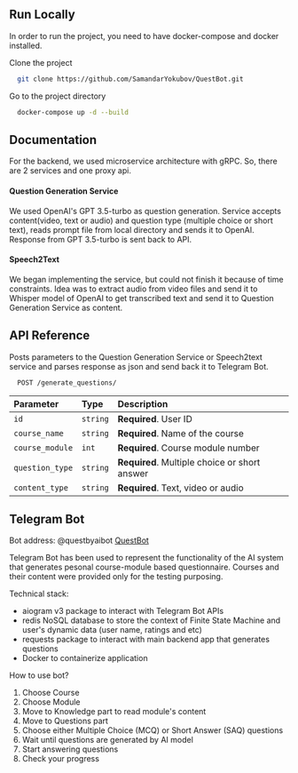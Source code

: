 
## Run Locally
In order to run the project, you need to have docker-compose and docker installed.

Clone the project

```bash
  git clone https://github.com/SamandarYokubov/QuestBot.git
```

Go to the project directory

```bash
  docker-compose up -d --build
```


## Documentation

For the backend, we used microservice architecture with gRPC. So, there are 2 services and one proxy api.

#### Question Generation Service
We used OpenAI's GPT 3.5-turbo as question generation. Service accepts content(video, text or audio) and question type (multiple choice or short text), reads prompt file from local directory and sends it to OpenAI. Response from GPT 3.5-turbo is sent back to API.

#### Speech2Text
We began implementing the service, but could not finish it because of time constraints. Idea was to extract audio from video files and send it to Whisper model of OpenAI to get transcribed text and send it to Question Generation Service as content.


## API Reference

Posts parameters to the Question Generation Service or Speech2text service and parses response as json and send back it to Telegram Bot.

```http
  POST /generate_questions/
```

| Parameter | Type     | Description                |
| :-------- | :------- | :------------------------- |
| `id` | `string` | **Required**. User ID |
| `course_name` | `string` | **Required**. Name of the course |
| `course_module` | `int` | **Required**. Course module number |
| `question_type` | `string` | **Required**. Multiple choice or short answer |
| `content_type` | `string` | **Required**. Text, video or audio |



## Telegram Bot
Bot address: @questbyaibot [QuestBot](t.me/questbyaibot)

Telegram Bot has been used to represent the functionality of the AI system that generates pesonal course-module based questionnaire. Courses and their content were provided only for the testing purposing.

Technical stack:
- aiogram v3 package to interact with Telegram Bot APIs
- redis NoSQL database to store the context of Finite State Machine and user's dynamic data (user name, ratings and etc)
- requests package to interact with main backend app that generates questions
- Docker to containerize application

How to use bot?
1) Choose Course
2) Choose Module
3) Move to Knowledge part to read module's content
4) Move to Questions part
5) Choose either Multiple Choice (MCQ) or Short Answer (SAQ) questions
6) Wait until questions are generated by AI model
7) Start answering questions
8) Check your progress
